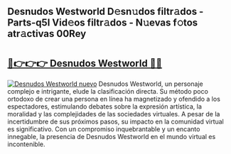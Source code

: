 ## Desnudos Westworld D𝚎sn𝚞dos filtr𝚊dos - Parts-q5l Vid𝚎os filtr𝚊dos - N𝚞evas f𝚘tos atr𝚊ctivas 00Rey

# <h2><a href="http://mb7ztqt.tromn.icu/?c=Desnudos+Westworld">🔗👉👉👉 Desnudos Westworld 🔗🔗</a></h2>

[![Desnudos Westworld nuevo](https://i.imgur.com/pEAQMta.gif)](http://mb7ztqt.tromn.icu/?c=Desnudos+Westworld)
Desnudos Westworld, un personaje complejo e intrigante, elude la clasificación directa. Su método poco ortodoxo de crear una persona en línea ha magnetizado y ofendido a los espectadores, estimulando debates sobre la expresión artística, la moralidad y las complejidades de las sociedades virtuales. A pesar de la incertidumbre de sus próximos pasos, su impacto en la comunidad virtual es significativo. Con un compromiso inquebrantable y un encanto innegable, la presencia de Desnudos Westworld en el mundo virtual es incontenible.
